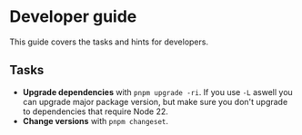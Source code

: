 # Developer guide

This guide covers the tasks and hints for developers.

## Tasks

- **Upgrade dependencies** with `pnpm upgrade -ri`. If you use `-L` aswell you can upgrade major package version, but make sure you don't upgrade to dependencies that require Node 22.
- **Change versions** with `pnpm changeset`.
